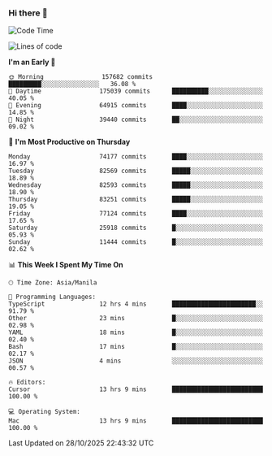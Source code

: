 ### Hi there 👋

<!--START_SECTION:waka-->
![Code Time](http://img.shields.io/badge/Code%20Time-6%2C425%20hrs%2033%20mins-blue)

![Lines of code](https://img.shields.io/badge/From%20Hello%20World%20I%27ve%20Written-145.7%20million%20lines%20of%20code-blue)

**I'm an Early 🐤** 

```text
🌞 Morning                157682 commits      █████████░░░░░░░░░░░░░░░░   36.08 % 
🌆 Daytime                175039 commits      ██████████░░░░░░░░░░░░░░░   40.05 % 
🌃 Evening                64915 commits       ████░░░░░░░░░░░░░░░░░░░░░   14.85 % 
🌙 Night                  39440 commits       ██░░░░░░░░░░░░░░░░░░░░░░░   09.02 % 
```
📅 **I'm Most Productive on Thursday** 

```text
Monday                   74177 commits       ████░░░░░░░░░░░░░░░░░░░░░   16.97 % 
Tuesday                  82569 commits       █████░░░░░░░░░░░░░░░░░░░░   18.89 % 
Wednesday                82593 commits       █████░░░░░░░░░░░░░░░░░░░░   18.90 % 
Thursday                 83251 commits       █████░░░░░░░░░░░░░░░░░░░░   19.05 % 
Friday                   77124 commits       ████░░░░░░░░░░░░░░░░░░░░░   17.65 % 
Saturday                 25918 commits       █░░░░░░░░░░░░░░░░░░░░░░░░   05.93 % 
Sunday                   11444 commits       █░░░░░░░░░░░░░░░░░░░░░░░░   02.62 % 
```


📊 **This Week I Spent My Time On** 

```text
🕑︎ Time Zone: Asia/Manila

💬 Programming Languages: 
TypeScript               12 hrs 4 mins       ███████████████████████░░   91.79 % 
Other                    23 mins             █░░░░░░░░░░░░░░░░░░░░░░░░   02.98 % 
YAML                     18 mins             █░░░░░░░░░░░░░░░░░░░░░░░░   02.40 % 
Bash                     17 mins             █░░░░░░░░░░░░░░░░░░░░░░░░   02.17 % 
JSON                     4 mins              ░░░░░░░░░░░░░░░░░░░░░░░░░   00.57 % 

🔥 Editors: 
Cursor                   13 hrs 9 mins       █████████████████████████   100.00 % 

💻 Operating System: 
Mac                      13 hrs 9 mins       █████████████████████████   100.00 % 
```


 Last Updated on 28/10/2025 22:43:32 UTC
<!--END_SECTION:waka-->


<!--
**rad182/rad182** is a ✨ _special_ ✨ repository because its `README.md` (this file) appears on your GitHub profile.

Here are some ideas to get you started:

- 🔭 I’m currently working on ...
- 🌱 I’m currently learning ...
- 👯 I’m looking to collaborate on ...
- 🤔 I’m looking for help with ...
- 💬 Ask me about ...
- 📫 How to reach me: ...
- 😄 Pronouns: ...
- ⚡ Fun fact: ...
-->
